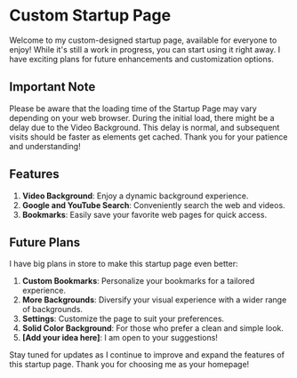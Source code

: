 # Custom Startup Page

Welcome to my custom-designed startup page, available for everyone to enjoy! While it's still a work in progress, you can start using it right away. I have exciting plans for future enhancements and customization options.

## Important Note
Please be aware that the loading time of the Startup Page may vary depending on your web browser. During the initial load, there might be a delay due to the Video Background. This delay is normal, and subsequent visits should be faster as elements get cached. Thank you for your patience and understanding!

## Features
1. **Video Background**: Enjoy a dynamic background experience.
2. **Google and YouTube Search**: Conveniently search the web and videos.
3. **Bookmarks**: Easily save your favorite web pages for quick access.

## Future Plans
I have big plans in store to make this startup page even better:
1. **Custom Bookmarks**: Personalize your bookmarks for a tailored experience.
2. **More Backgrounds**: Diversify your visual experience with a wider range of backgrounds.
3. **Settings**: Customize the page to suit your preferences.
4. **Solid Color Background**: For those who prefer a clean and simple look.
5. **[Add your idea here]**: I am open to your suggestions!

Stay tuned for updates as I continue to improve and expand the features of this startup page. Thank you for choosing me as your homepage!
